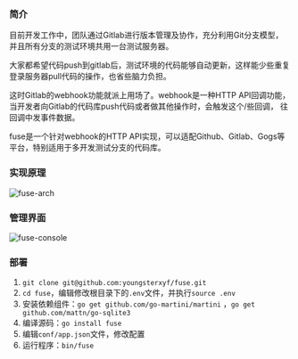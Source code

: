 ### 简介

目前开发工作中，团队通过Gitlab进行版本管理及协作，充分利用Git分支模型，并且所有分支的测试环境共用一台测试服务器。

大家都希望代码push到gitlab后，测试环境的代码能够自动更新，这样能少些重复登录服务器pull代码的操作，也省些脑力负担。

这时Gitlab的webhook功能就派上用场了。webhook是一种HTTP API回调功能，当开发者向Gitlab的代码库push代码或者做其他操作时，会触发这个/些回调，
往回调中发事件数据。

fuse是一个针对webhook的HTTP API实现，可以适配Github、Gitlab、Gogs等平台，特别适用于多开发测试分支的代码库。

### 实现原理

![fuse-arch](https://raw.github.com/youngsterxyf/fuse/master/fuse-arch.png)

### 管理界面

![fuse-console](https://raw.github.com/youngsterxyf/fuse/master/fuse-console.png)

### 部署

1. `git clone git@github.com:youngsterxyf/fuse.git`
2. `cd fuse`，编辑修改根目录下的`.env`文件，并执行`source .env`
3. 安装依赖组件：`go get github.com/go-martini/martini` ，`go get github.com/mattn/go-sqlite3`
4. 编译源码：`go install fuse`
5. 编辑`conf/app.json`文件，修改配置
6. 运行程序：`bin/fuse`
